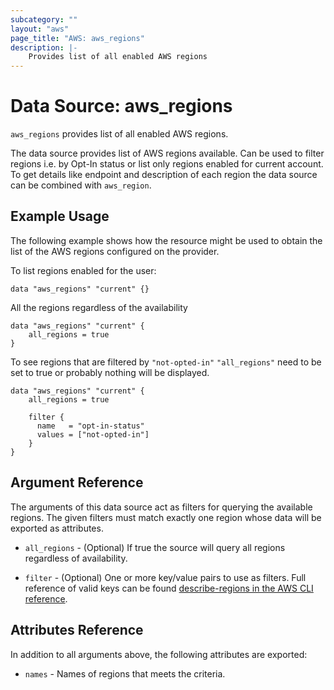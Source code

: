 ```yaml
---
subcategory: ""
layout: "aws"
page_title: "AWS: aws_regions"
description: |-
    Provides list of all enabled AWS regions
---
```


# Data Source: aws_regions

`aws_regions` provides list of all enabled AWS regions.

The data source provides list of AWS regions available.
Can be used to filter regions i.e. by Opt-In status or list only regions enabled for current account.
To get details like endpoint and description of each region the data source can be combined with `aws_region`.

## Example Usage

The following example shows how the resource might be used to obtain
the list of the AWS regions configured on the provider.

To list regions enabled for the user:

```hcl
data "aws_regions" "current" {}
```

All the regions regardless of the availability

```hcl
data "aws_regions" "current" {
    all_regions = true
}
```

To see regions that are filtered by `"not-opted-in"` `"all_regions"` need to be set to true 
or probably nothing will be displayed.

```hcl
data "aws_regions" "current" {
    all_regions = true

    filter {
      name   = "opt-in-status"
      values = ["not-opted-in"]
    }
}
```

## Argument Reference

The arguments of this data source act as filters for querying the available
regions. The given filters must match exactly one region whose data will be
exported as attributes.

* `all_regions` - (Optional) If true the source will query all regions regardless of availability.

* `filter` - (Optional) One or more key/value pairs to use as filters. Full reference of valid keys 
can be found [describe-regions in the AWS CLI reference][1].

## Attributes Reference

In addition to all arguments above, the following attributes are exported:

* `names` - Names of regions that meets the criteria.

[1]: https://docs.aws.amazon.com/cli/latest/reference/ec2/describe-regions.html

